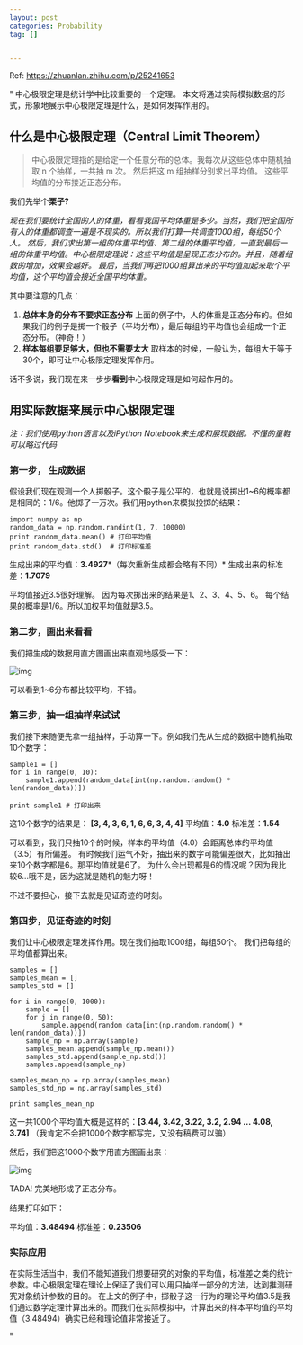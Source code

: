 ```yaml
---
layout: post
categories: Probability
tag: [] 


---
```




Ref: https://zhuanlan.zhihu.com/p/25241653

" 中心极限定理是统计学中比较重要的一个定理。 本文将通过实际模拟数据的形式，形象地展示中心极限定理是什么，是如何发挥作用的。

## 什么是中心极限定理（Central Limit Theorem）

> 中心极限定理指的是给定一个任意分布的总体。我每次从这些总体中随机抽取 n 个抽样，一共抽 m 次。 然后把这 m 组抽样分别求出平均值。 这些平均值的分布接近正态分布。

我们先举个**栗子?**

*现在我们要统计全国的人的体重，看看我国平均体重是多少。当然，我们把全国所有人的体重都调查一遍是不现实的。所以我们打算一共调查1000组，每组50个人。 然后，我们求出第一组的体重平均值、第二组的体重平均值，一直到最后一组的体重平均值。中心极限定理说：这些平均值是呈现正态分布的。并且，随着组数的增加，效果会越好。 最后，当我们再把1000组算出来的平均值加起来取个平均值，这个平均值会接近全国平均体重。*

其中要注意的几点：

1. **总体本身的分布不要求正态分布**
   上面的例子中，人的体重是正态分布的。但如果我们的例子是掷一个骰子（平均分布），最后每组的平均值也会组成一个正态分布。（神奇！）
2. **样本每组要足够大，但也不需要太大**
   取样本的时候，一般认为，每组大于等于30个，即可让中心极限定理发挥作用。

话不多说，我们现在来一步步**看到**中心极限定理是如何起作用的。

## 用实际数据来展示中心极限定理

*注：我们使用python语言以及iPython Notebook来生成和展现数据。不懂的童鞋可以略过代码*

### 第一步， 生成数据

假设我们现在观测一个人掷骰子。这个骰子是公平的，也就是说掷出1~6的概率都是相同的：1/6。他掷了一万次。我们用python来模拟投掷的结果：

```text
import numpy as np 
random_data = np.random.randint(1, 7, 10000)
print random_data.mean() # 打印平均值
print random_data.std()  # 打印标准差
```

生成出来的平均值：**3.4927***（每次重新生成都会略有不同）*
生成出来的标准差：**1.7079**

平均值接近3.5很好理解。 因为每次掷出来的结果是1、2、3、4、5、6。 每个结果的概率是1/6。所以加权平均值就是3.5。

### 第二步，画出来看看

我们把生成的数据用直方图画出来直观地感受一下：

![img](https://pic4.zhimg.com/80/v2-0fc5ad0284a58f21083437423b4637ff_hd.png)

可以看到1~6分布都比较平均，不错。

### 第三步，抽一组抽样来试试

我们接下来随便先拿一组抽样，手动算一下。例如我们先从生成的数据中随机抽取10个数字：

```text
sample1 = []
for i in range(0, 10):
    sample1.append(random_data[int(np.random.random() * len(random_data))])

print sample1 # 打印出来
```

这10个数字的结果是： **[3, 4, 3, 6, 1, 6, 6, 3, 4, 4]**
平均值：**4.0**
标准差：**1.54**

可以看到，我们只抽10个的时候，样本的平均值（4.0）会距离总体的平均值（3.5）有所偏差。
有时候我们运气不好，抽出来的数字可能偏差很大，比如抽出来10个数字都是6。那平均值就是6了。 为什么会出现都是6的情况呢？因为我比较6…哦不是，因为这就是随机的魅力呀！

不过不要担心，接下去就是见证奇迹的时刻。

### 第四步，见证奇迹的时刻

我们让中心极限定理发挥作用。现在我们抽取1000组，每组50个。
我们把每组的平均值都算出来。

```text
samples = []
samples_mean = []
samples_std = []

for i in range(0, 1000):
    sample = []
    for j in range(0, 50):
        sample.append(random_data[int(np.random.random() * len(random_data))])
    sample_np = np.array(sample)
    samples_mean.append(sample_np.mean())
    samples_std.append(sample_np.std())
    samples.append(sample_np)

samples_mean_np = np.array(samples_mean)
samples_std_np = np.array(samples_std)

print samples_mean_np
```

这一共1000个平均值大概是这样的：**[3.44, 3.42, 3.22, 3.2, 2.94 … 4.08, 3.74]** （我肯定不会把1000个数字都写完，又没有稿费可以骗）

然后，我们把这1000个数字用直方图画出来：

![img](https://pic3.zhimg.com/80/v2-3d1871cc5a1bbfdd5610b0c070d0a032_hd.png)

TADA! 完美地形成了正态分布。

结果打印如下：

平均值：**3.48494**
标准差：**0.23506**

### 实际应用

在实际生活当中，我们不能知道我们想要研究的对象的平均值，标准差之类的统计参数。中心极限定理在理论上保证了我们可以用只抽样一部分的方法，达到推测研究对象统计参数的目的。
在上文的例子中，掷骰子这一行为的理论平均值3.5是我们通过数学定理计算出来的。而我们在实际模拟中，计算出来的样本平均值的平均值（3.48494）确实已经和理论值非常接近了。

"

